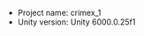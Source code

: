 <!-- UNITY CODE ASSIST INSTRUCTIONS START -->
- Project name: crimex_1
- Unity version: Unity 6000.0.25f1
<!-- UNITY CODE ASSIST INSTRUCTIONS END -->